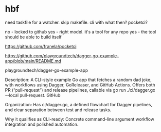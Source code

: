 # hbf

need taskfile for a watcher. skip makefile. cli with what then? pocketci?

no - locked to github
yes - right model. it's a tool for any repo
yes - the tool should be able to build itself

https://github.com/franela/pocketci



https://github.com/playgroundtech/dagger-go-example-app/blob/main/README.md

playgroundtech/dagger-go-example-app

Description: A CLI-style example Go app that fetches a random dad joke, with
workflows using Dagger, GoReleaser, and GitHub Actions. Offers both PR
(“pull-request”) and release pipelines, callable via go run ./ci/dagger.go
--local pull-request. GitHub

Organization: Has ci/dagger.go, a defined flowchart for Dagger pipelines, and
clear separation between test and release tasks.

Why it qualifies as CLI-ready: Concrete command-line argument workflow
integration and polished automation.